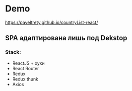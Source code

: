 # Demo

https://paveltrety.github.io/countryList-react/

## SPA адаптирована лишь под Dekstop



### Stack:

- ReactJS + хуки
- React Router
- Redux
- Redux thunk
- Axios



